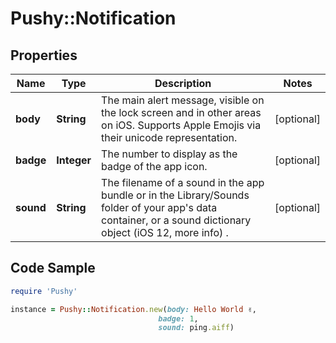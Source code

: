 # Pushy::Notification

## Properties

Name | Type | Description | Notes
------------ | ------------- | ------------- | -------------
**body** | **String** | The main alert message, visible on the lock screen and in other areas on iOS. Supports Apple Emojis via their unicode representation. | [optional] 
**badge** | **Integer** | The number to display as the badge of the app icon. | [optional] 
**sound** | **String** | The filename of a sound in the app bundle or in the Library/Sounds folder of your app&#39;s data container, or a sound dictionary object (iOS 12, more info) . | [optional] 

## Code Sample

```ruby
require 'Pushy'

instance = Pushy::Notification.new(body: Hello World ✌,
                                 badge: 1,
                                 sound: ping.aiff)
```


